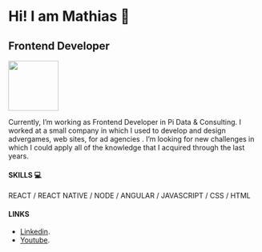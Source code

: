  # Hi! I am Mathias :wave:
 ## Frontend Developer
 <img src="https://media.giphy.com/media/du3J3cXyzhj75IOgvA/giphy.gif" width="100" height="100">

 
Currently, I’m working as Frontend Developer in Pi Data & Consulting. I worked at a small company in which I used to develop and design advergames, web sites, for ad agencies . I’m looking for new challenges in which I could apply all of the knowledge that I acquired through the last years.


#### SKILLS :computer:
REACT / REACT NATIVE / NODE / ANGULAR / JAVASCRIPT / CSS / HTML

#### LINKS
- [Linkedin](https://www.linkedin.com/in/mathias-pereira/).
- [Youtube](https://www.youtube.com/channel/UC1BMrWdZwz-qR3CH_wKXVBQ).

